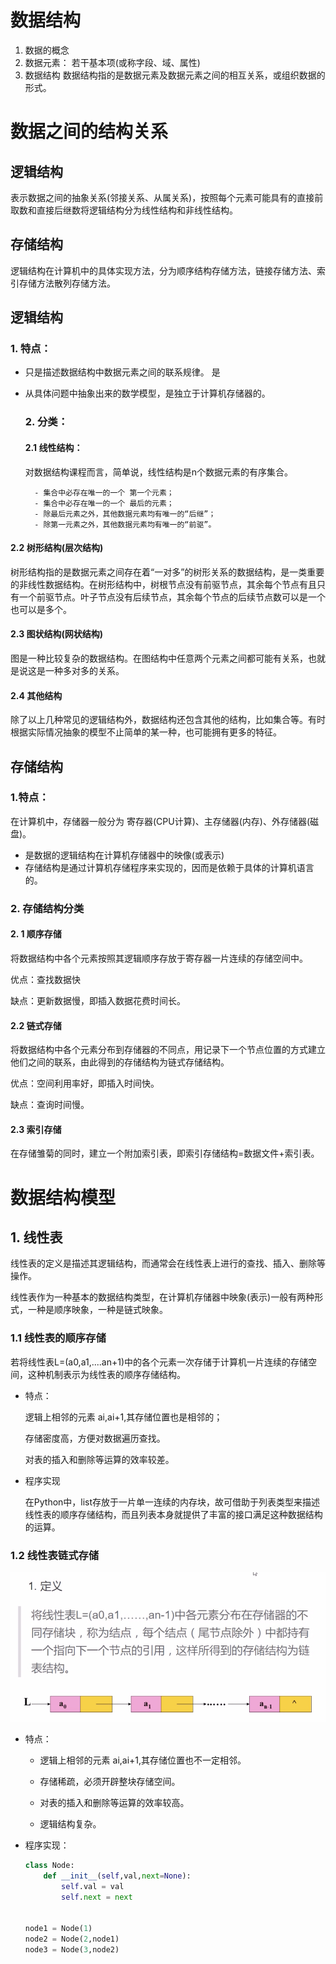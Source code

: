 # 数据结构

1. 数据的概念
2. 数据元素：
   若干基本项(或称字段、域、属性)
3. 数据结构
  数据结构指的是数据元素及数据元素之间的相互关系，或组织数据的形式。

# 数据之间的结构关系

## 逻辑结构

表示数据之间的抽象关系(邻接关系、从属关系)，按照每个元素可能具有的直接前取数和直接后继数将逻辑结构分为线性结构和非线性结构。

## 存储结构

逻辑结构在计算机中的具体实现方法，分为顺序结构存储方法，链接存储方法、索引存储方法散列存储方法。

## 逻辑结构

### 1. 特点：

- 只是描述数据结构中数据元素之间的联系规律。 是
  
- 从具体问题中抽象出来的数学模型，是独立于计算机存储器的。
  
  ### 2. 分类：
  
  #### 2.1 线性结构：
  
  对数据结构课程而言，简单说，线性结构是n个数据元素的有序集合。
  
  ```
    - 集合中必存在唯一的一个 第一个元素；
    - 集合中必存在唯一的一个 最后的元素；
    - 除最后元素之外，其他数据元素均有唯一的“后继”；
    - 除第一元素之外，其他数据元素均有唯一的“前驱”。
  ```
  

#### 2.2 树形结构(层次结构)

树形结构指的是数据元素之间存在着“一对多”的树形关系的数据结构，是一类重要的非线性数据结构。在树形结构中，树根节点没有前驱节点，其余每个节点有且只有一个前驱节点。叶子节点没有后续节点，其余每个节点的后续节点数可以是一个也可以是多个。

#### 2.3 图状结构(网状结构)

图是一种比较复杂的数据结构。在图结构中任意两个元素之间都可能有关系，也就是说这是一种多对多的关系。

#### 2.4 其他结构

除了以上几种常见的逻辑结构外，数据结构还包含其他的结构，比如集合等。有时根据实际情况抽象的模型不止简单的某一种，也可能拥有更多的特征。

## 存储结构

### 1.特点：

在计算机中，存储器一般分为 寄存器(CPU计算)、主存储器(内存)、外存储器(磁盘)。

- 是数据的逻辑结构在计算机存储器中的映像(或表示)
- 存储结构是通过计算机存储程序来实现的，因而是依赖于具体的计算机语言的。

### 2. 存储结构分类

#### 2. 1 顺序存储

将数据结构中各个元素按照其逻辑顺序存放于寄存器一片连续的存储空间中。

优点：查找数据快

缺点：更新数据慢，即插入数据花费时间长。

#### 2.2 链式存储

将数据结构中各个元素分布到存储器的不同点，用记录下一个节点位置的方式建立他们之间的联系，由此得到的存储结构为链式存储结构。

优点：空间利用率好，即插入时间快。

缺点：查询时间慢。

#### 2.3 索引存储

在存储雏菊的同时，建立一个附加索引表，即索引存储结构=数据文件+索引表。

# 数据结构模型

## 1. 线性表

线性表的定义是描述其逻辑结构，而通常会在线性表上进行的查找、插入、删除等操作。

线性表作为一种基本的数据结构类型，在计算机存储器中映象(表示)一般有两种形式，一种是顺序映象，一种是链式映象。

### 1.1 线性表的顺序存储

若将线性表L=(a0,a1,....an+1)中的各个元素一次存储于计算机一片连续的存储空间，这种机制表示为线性表的顺序存储结构。

- 特点：
  
  逻辑上相邻的元素 ai,ai+1,其存储位置也是相邻的；
  
  存储密度高，方便对数据遍历查找。
  
  对表的插入和删除等运算的效率较差。
  
- 程序实现
  
  在Python中，list存放于一片单一连续的内存块，故可借助于列表类型来描述线性表的顺序存储结构，而且列表本身就提供了丰富的接口满足这种数据结构的运算。
  
 
### 1.2 线性表链式存储

![链式存储](./source/线性表链式存储.png?msec=1689243590775)

- 特点：
  
  - 逻辑上相邻的元素 ai,ai+1,其存储位置也不一定相邻。
    
  - 存储稀疏，必须开辟整块存储空间。
    
  - 对表的插入和删除等运算的效率较高。
    
  - 逻辑结构复杂。
    

- 程序实现：
  
  ```python
  class Node:
      def __init__(self,val,next=None):
          self.val = val
          self.next = next
  
  
  node1 = Node(1)
  node2 = Node(2,node1)
  node3 = Node(3,node2)
  ```